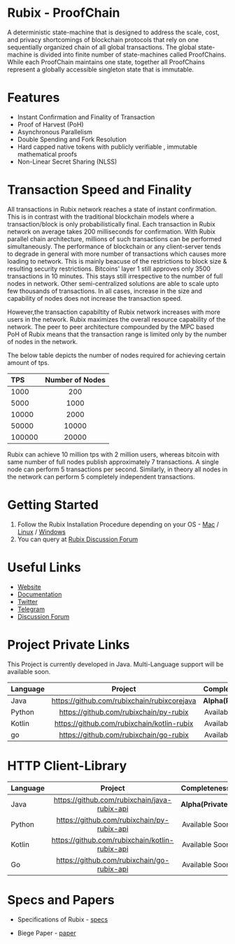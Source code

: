 
# Rubix - ProofChain

A deterministic state-machine that is designed to address the scale, cost, and privacy shortcomings of blockchain protocols that rely on one sequentially organized chain of all global transactions. The global state-machine is divided into finite number of state-machines called ProofChains. While each ProofChain maintains one state, together all ProofChains represent a globally accessible singleton state that is immutable. 

# Features

* Instant Confirmation and Finality of Transaction
* Proof of Harvest (PoH)
* Asynchronous Parallelism
* Double Spending and Fork Resolution
* Hard capped native tokens with publicly verifiable , immutable mathematical proofs
* Non-Linear Secret Sharing (NLSS)

# Transaction Speed and Finality

All transactions in Rubix network reaches a state of instant confirmation. This is in contrast with the traditional blockchain models where a transaction/block is only probabilistically final. Each transaction in Rubix network on average takes 200 milliseconds for confirmation. With Rubix parallel chain architecture, millions of such transactions can be performed simultaneously. The performance of blockchain or any client-server tends to degrade in general with more number of transactions which causes more loading to network. This is mainly beacuse of the restrictions to block size & resulting security restrictions. Bitcoins' layer 1 still approves only 3500 transactions in 10 minutes. This stays still irrespective to the number of full nodes in network. Other semi-centralized solutions are able to scale upto few thousands of transactions. In all cases, increase in the size and capability of nodes does not increase the transaction speed.

However,the transaction capabiltity of Rubix network increases with more users in the network. Rubix maximizes the overall resource capability of the network. The peer to peer architecture compounded by the MPC based PoH of Rubix means that the transaction range is limited only by the number of nodes in the network.

The below table depicts the number of nodes required for achieving certain amount of tps.

| **TPS**             | **Number of Nodes**          
| :-------------------| :-------------------:|
| 1000                | 200   |
| 5000                | 1000  |
| 10000               | 2000  |
| 50000               | 10000 |
| 100000              | 20000 |

Rubix can achieve 10 million tps with 2 million users, whereas bitcoin with same number of full nodes publish approximately 7 transactions. A single node can perform 5 transactions per second. Similarly, in theory all nodes in the network can perform 5 completely independent transactions.

# Getting Started
1. Follow the Rubix Installation Procedure depending on your OS - [Mac](https://github.com/rubixchain/rubixnetwork/blob/master/mac.md) / [Linux](https://github.com/rubixchain/rubixnetwork/blob/master/linux.md) / [Windows](https://github.com/rubixchain/rubixnetwork/blob/master/windows.md)
2. You can query at [Rubix Discussion Forum](https://t.me/joinchat/FVW78xbBBvefEUSBB0p4Fw)

# Useful Links
* [Website](https://rubix.network/)
* [Documentation](https://rubix.network/)
* [Twitter](https://twitter.com/RubixChain)
* [Telegram](https://t.me/joinchat/FVW78xbBBvefEUSBB0p4Fw)
* [Discussion Forum](https://t.me/joinchat/FVW78xbBBvefEUSBB0p4Fw)

# Project Private Links

This Project is currently developed in Java. Multi-Language support will be available soon.

| **Language**        | **Project**           | **Completeness**  |
| :-------------------|:---------------------:| -----------------:|
| Java                | https://github.com/rubixchain/rubixcorejava | **Alpha(Private)** |
| Python              | https://github.com/rubixchain/py-rubix | Available Soon |
| Kotlin              | https://github.com/rubixchain/kotlin-rubix | Available Soon |
| go                  | https://github.com/rubixchain/go-rubix | Available Soon |

# HTTP Client-Library

| **Language**        | **Project**           | **Completeness**  |
| :-------------------|:---------------------:| -----------------:|
| Java                | https://github.com/rubixchain/java-rubix-api | **Alpha(Private)** |
| Python              | https://github.com/rubixchain/py-rubix-api | Available Soon |
| Kotlin              | https://github.com/rubixchain/kotlin-rubix-api | Available Soon |
| Go                  | https://github.com/rubixchain/go-rubix-api | Available Soon |

# Specs and Papers

* Specifications of Rubix - [specs](https://rubix.network/)

* Biege Paper - [paper](https://github.com/rubixchain/rubixnetwork/blob/master/RubiX_WP.pdf)
